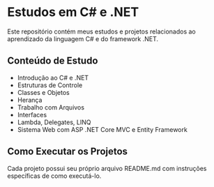 # Estudos em C# e .NET

Este repositório contém meus estudos e projetos relacionados ao aprendizado da linguagem C# e do framework .NET.

## Conteúdo de Estudo

- Introdução ao C# e .NET
- Estruturas de Controle
- Classes e Objetos
- Herança
- Trabalho com Arquivos
- Interfaces
- Lambda, Delegates, LINQ
- Sistema Web com ASP .NET Core MVC e Entity Framework

## Como Executar os Projetos

Cada projeto possui seu próprio arquivo README.md com instruções específicas de como executá-lo.

